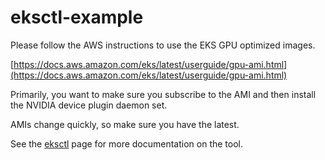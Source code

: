 # eksctl-example

Please follow the AWS instructions to use the EKS GPU optimized images.

[https://docs.aws.amazon.com/eks/latest/userguide/gpu-ami.html](https://docs.aws.amazon.com/eks/latest/userguide/gpu-ami.html)

Primarily, you want to make sure you subscribe to the AMI and then install the NVIDIA device plugin daemon set.

AMIs change quickly, so make sure you have the latest.

See the [eksctl](https://github.com/weaveworks/eksctl) page for more documentation on the tool.
